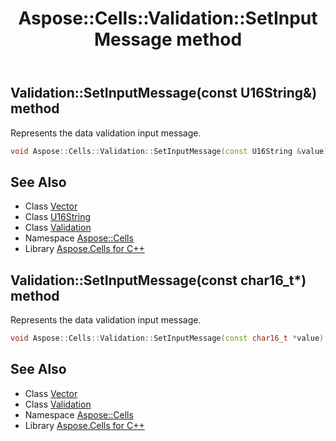 ﻿---
title: Aspose::Cells::Validation::SetInputMessage method
linktitle: SetInputMessage
second_title: Aspose.Cells for C++ API Reference
description: 'Aspose::Cells::Validation::SetInputMessage method. Represents the data validation input message in C++.'
type: docs
weight: 1300
url: /cpp/aspose.cells/validation/setinputmessage/
---
## Validation::SetInputMessage(const U16String\&) method


Represents the data validation input message.

```cpp
void Aspose::Cells::Validation::SetInputMessage(const U16String &value)
```

## See Also

* Class [Vector](../../vector/)
* Class [U16String](../../u16string/)
* Class [Validation](../)
* Namespace [Aspose::Cells](../../)
* Library [Aspose.Cells for C++](../../../)
## Validation::SetInputMessage(const char16_t*) method


Represents the data validation input message.

```cpp
void Aspose::Cells::Validation::SetInputMessage(const char16_t *value)
```

## See Also

* Class [Vector](../../vector/)
* Class [Validation](../)
* Namespace [Aspose::Cells](../../)
* Library [Aspose.Cells for C++](../../../)
